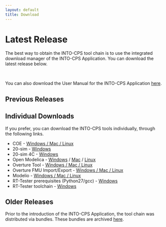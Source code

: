 ```yaml
---
layout: default
title: Download
---
```


<link rel="stylesheet" href="/css/releases.css">
<script src="http://code.jquery.com/jquery-1.11.1.min.js">
</script>
<script src="/javascripts/moment-with-langs.js"></script>
<script src="/javascripts/github-releases.js"></script>
<script>updateDownloadPage();</script>

# Latest Release

The best way to obtain the INTO-CPS tool chain is to use the integrated
download manager of the INTO-CPS Application. You can download the latest
release below.

<div id="div-current-release"></div>

<br>

You can also download the User Manual for the INTO-CPS Application
[here](https://github.com/into-cps/into-cps.github.io/raw/master/manuals/INTO-CPS_App_User_Manual.pdf).

## Previous Releases

<div id="div-release-history"></div>

## Individual Downloads 

If you prefer, you can download the INTO-CPS tools 
individually, through the following links.

* COE  - [Windows / Mac / Linux](http://overture.au.dk/artifactory/into-cps/org/intocps/orchestration/coe/)
* 20-sim - [Windows](http://www.20sim.com/download/20sim.html)
* 20-sim 4C - [Windows](http://www.20sim4c.com/downloads/20sim4c.html)
* Open Modelica - [Windows](https://openmodelica.org/download/download-windows) / [Mac](https://openmodelica.org/download/download-mac) / [Linux](https://openmodelica.org/download/download-linux)
* Overture Tool - [Windows / Mac / Linux](http://overturetool.org/download)
* Overture FMU Import/Export - [Windows / Mac / Linux](http://overture.au.dk/into-cps/vdm-tool-wrapper/master/)
* Modelio - [Windows / Mac / Linux](https://www.modelio.org/downloads/download-modelio.html)
* RT-Tester prerequisites (Python27/gcc) - [Windows](https://secure.verified.de/f5x1hks4/into-cps/one-click/install_Python27_gcc49.exe)
* RT-Tester toolchain - [Windows](https://secure.verified.de/f5x1hks4/into-cps/one-click/VSI_bundle.exe)


## Older Releases

Prior to the introduction of the INTO-CPS Application, the tool chain was
distributed via bundles. These bundles are archived
[here](prior-releases.html).
